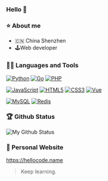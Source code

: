 ### Hello 👋

### ⭐️ About me
- 🇨🇳 China Shenzhen
- 🕹Web developer

### 👨‍💻 Languages and Tools
[![Python](https://img.shields.io/badge/-Python-black?style=flat&logo=python&link=https://github.com/nick233333)](https://github.com/nick233333) 
[![Go](https://img.shields.io/badge/-Go-black?style=flat&logo=go&link=https://github.com/nick233333)](https://github.com/nick233333) 
[![PHP](https://img.shields.io/badge/PHP-8892BF?style=flat&logo=&logoColor=white&link=https://github.com/nick233333)](https://github.com/nick233333) 

[![JavaScript](https://img.shields.io/badge/-JavaScript-black?style=flat&logo=javascript&link=https://github.com/nick233333)](https://github.com/nick233333) 
[![HTML5](https://img.shields.io/badge/-HTML5-E34F26?style=flat&logo=html5&logoColor=white&link=https://github.com/nick233333)](https://github.com/nick233333) 
[![CSS3](https://img.shields.io/badge/-CSS3-1572B6?style=flat&logo=css3&link=https://github.com/nick233333)](https://github.com/nick233333) 
[![Vue](https://img.shields.io/badge/-vue-Dark%20green?style=flat&logo=vue&link=https://github.com/nick233333)](https://github.com/nick233333) 

[![MySQL](https://img.shields.io/badge/-MySQL-black?style=flat&logo=mysql&link=https://github.com/nick233333)](https://github.com/nick233333)
[![Redis](https://img.shields.io/badge/-Redis-black?style=flat&logo=redis&link=https://github.com/nick233333)](https://github.com/nick233333) 


### 🏆 Github Status
![My Github Status](https://github-readme-stats.vercel.app/api?username=nick233333&show_icons=true&icon_color=805AD5&text_color=718096&bg_color=ffffff&hide_title=true)

### 👀 Personal Website
https://hellocode.name

> Keep learning.

